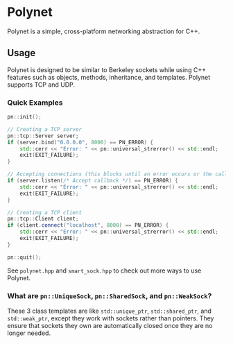 # Polynet
Polynet is a simple, cross-platform networking abstraction for C++.

## Usage
Polynet is designed to be similar to Berkeley sockets while using C++ features such as objects, methods, inheritance, and templates. Polynet supports TCP and UDP.

### Quick Examples
```cpp
pn::init();

// Creating a TCP server
pn::tcp::Server server;
if (server.bind("0.0.0.0", 8000) == PN_ERROR) {
    std::cerr << "Error: " << pn::universal_strerror() << std::endl;
    exit(EXIT_FAILURE);
}

// Accepting connections (this blocks until an error occurs or the callback returns false)
if (server.listen(/* Accept callback */) == PN_ERROR) {
    std::cerr << "Error: " << pn::universal_strerror() << std::endl;
    exit(EXIT_FAILURE);
}

// Creating a TCP client
pn::tcp::Client client;
if (client.connect("localhost", 8000) == PN_ERROR) {
    std::cerr << "Error: " << pn::universal_strerror() << std::endl;
    exit(EXIT_FAILURE);
}

pn::quit();
```
See `polynet.hpp` and `smart_sock.hpp` to check out more ways to use Polynet.

### What are `pn::UniqueSock`, `pn::SharedSock`, and `pn::WeakSock`?
These 3 class templates are like `std::unique_ptr`, `std::shared_ptr`, and `std::weak_ptr`, except they work with sockets rather than pointers. They ensure that sockets they own are automatically closed once they are no longer needed.

